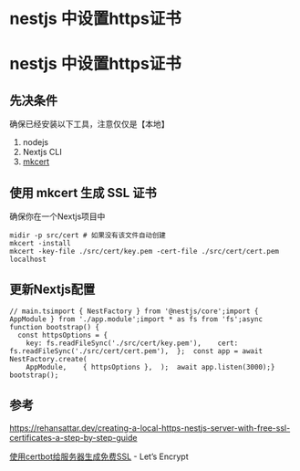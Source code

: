 # nestjs 中设置https证书

# nestjs 中设置https证书

## 先决条件

确保已经安装以下工具，注意仅仅是【本地】

1. nodejs
2. Nextjs CLI
3. [mkcert](https://github.com/FiloSottile/mkcert)

## 使用 mkcert 生成 SSL 证书

确保你在一个Nextjs项目中

```
midir -p src/cert # 如果没有该文件自动创建
mkcert -install
mkcert -key-file ./src/cert/key.pem -cert-file ./src/cert/cert.pem localhost
```

## 更新Nextjs配置

```tsx
// main.tsimport { NestFactory } from '@nestjs/core';import { AppModule } from './app.module';import * as fs from 'fs';async function bootstrap() {
  const httpsOptions = {
    key: fs.readFileSync('./src/cert/key.pem'),    cert: fs.readFileSync('./src/cert/cert.pem'),  };  const app = await NestFactory.create(
    AppModule,    { httpsOptions },  );  await app.listen(3000);}
bootstrap();
```

## 参考

https://rehansattar.dev/creating-a-local-https-nestjs-server-with-free-ssl-certificates-a-step-by-step-guide

[使用certbot给服务器生成免费SSL](https://certbot.eff.org/instructions?ws=nginx&os=ubuntufocal&tab=standard) - Let’s Encrypt